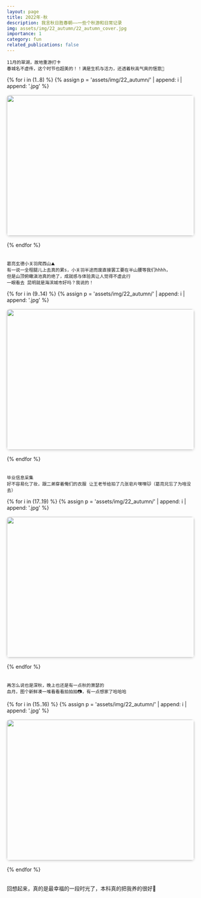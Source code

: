 ```yaml
---
layout: page
title: 2022年·秋
description: 我言秋日胜春朝——一些个秋游和日常记录
img: assets/img/22_autumn/22_autumn_cover.jpg
importance: 1
category: fun
related_publications: false
---
```


    11月的翠湖，故地重游打卡
    春城名不虚传，这个时节也超美的！！满是生机与活力，还透着秋高气爽的惬意🤗

<!-- 1. 引入 GLightbox CSS & JS -->
<link rel="stylesheet" href="https://cdn.jsdelivr.net/npm/glightbox/dist/css/glightbox.min.css" />
<script src="https://cdn.jsdelivr.net/npm/glightbox/dist/js/glightbox.min.js"></script>

<style>
/* 相册网格样式 */
.gallery-grid {
  display: grid;
  grid-template-columns: repeat(auto-fill, minmax(250px, 1fr));
  gap: 1rem;
  margin-bottom: 2rem; /* 新增：网格下方间隔 */
}
.gallery-grid img {
  width: 100%;
  aspect-ratio: 4/3;
  object-fit: cover;
  border-radius: 0.5rem;
  box-shadow: 0 2px 6px rgba(0,0,0,0.15);
  cursor: pointer;
}
</style>


<!-- 2. 图片网格 -->
<div class="gallery-grid">
  {% for i in (1..8) %}
    {% assign p = 'assets/img/22_autumn/' | append: i | append: '.jpg' %}
    <a href="{{ p | relative_url }}" class="glightbox">
      <img src="{{ p | relative_url }}" loading="lazy">
    </a>
  {% endfor %}
</div>


    葛亮玄德小关羽爬西山⛰️
    有一说一全程腿儿上去真的累s，小关羽半途而废直接罢工要在半山腰等我们hhhh，
    但是山顶俯瞰滇池真的绝了，成就感与体验真让人觉得不虚此行
    一眼看去 昆明就是海滨城市好吗？我说的！
    
<div class="gallery-grid">
  {% for i in (9..14) %}
    {% assign p = 'assets/img/22_autumn/' | append: i | append: '.jpg' %}
    <a href="{{ p | relative_url }}" class="glightbox">
      <img src="{{ p | relative_url }}" loading="lazy">
    </a>
  {% endfor %}
</div>



    毕业信息采集
    好不容易化了妆，跟二弟穿着俺们的衣服 让王老爷给拍了几张皂片嘿嘿🐱（葛亮兄忘了为啥没去）
    
<div class="gallery-grid">
  {% for i in (17..19) %}
    {% assign p = 'assets/img/22_autumn/' | append: i | append: '.jpg' %}
    <a href="{{ p | relative_url }}" class="glightbox">
      <img src="{{ p | relative_url }}" loading="lazy">
    </a>
  {% endfor %}
</div>

    再怎么说也是深秋，晚上也还是有一点秋的萧瑟的
    血月，图个新鲜凑一堆看看看拍拍拍📷，有一点想家了哈哈哈
    
<div class="gallery-grid">
  {% for i in (15..16) %}
    {% assign p = 'assets/img/22_autumn/' | append: i | append: '.jpg' %}
    <a href="{{ p | relative_url }}" class="glightbox">
      <img src="{{ p | relative_url }}" loading="lazy">
    </a>
  {% endfor %}
</div>

回想起来，真的是最幸福的一段时光了，本科真的把我养的很好🥹


<!-- 3. 初始化 GLightbox -->
<script>
  const lightbox = GLightbox({
    selector: '.glightbox',
    touchNavigation: true,
    loop: true,
    zoomable: true
  });

  // 如果后面又生成新的 .glightbox，可以刷新绑定：
  lightbox.reload();
</script>
